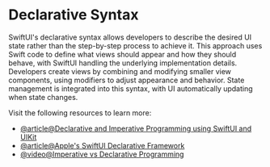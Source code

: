 # Declarative Syntax

SwiftUI's declarative syntax allows developers to describe the desired UI state rather than the step-by-step process to achieve it. This approach uses Swift code to define what views should appear and how they should behave, with SwiftUI handling the underlying implementation details. Developers create views by combining and modifying smaller view components, using modifiers to adjust appearance and behavior. State management is integrated into this syntax, with UI automatically updating when state changes.

Visit the following resources to learn more:

- [@article@Declarative and Imperative Programming using SwiftUI and UIKit](https://medium.com/@rmeji1/declarative-and-imperative-programming-using-swiftui-and-uikit-c91f1f104252)
- [@article@Apple's SwiftUI Declarative Framework](https://www.linkedin.com/pulse/apples-swiftui-declarative-framework-vivek-singh/)
- [@video@Imperative vs Declarative Programming](https://www.youtube.com/watch?v=yOBBkIJBEL8)